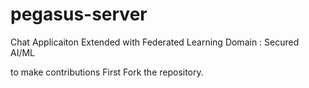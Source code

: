 # pegasus-server

Chat Applicaiton Extended with Federated Learning 
Domain : Secured AI/ML

to make contributions 
First Fork the repository.
